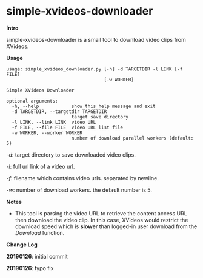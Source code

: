 # simple-xvideos-downloader

**Intro**

simple-xvideos-downloader is a small tool to download video clips from XVideos.

**Usage**

```
usage: simple_xvideos_downloader.py [-h] -d TARGETDIR -l LINK [-f FILE]
                                    [-w WORKER]

Simple XVideos Downloader

optional arguments:
  -h, --help            show this help message and exit
  -d TARGETDIR, --targetdir TARGETDIR
                        target save directory
  -l LINK, --link LINK  video URL
  -f FILE, --file FILE  video URL list file
  -w WORKER, --worker WORKER
                        number of download parallel workers (default: 5)

```

*-d*: target directory to save downloaded video clips.

*-l*: full url link of a video url.

*-f*: filename which contains video urls. separated by newline.

*-w*: number of download workers. the default number is 5.

**Notes**
* This tool is parsing the video URL to retrieve the content access URL then download the video clip. In this case, XVideos would restrict the download speed which is **slower** than logged-in user download from the *Download* function.

**Change Log**

**20190126**: initial commit

**20190126**: typo fix

